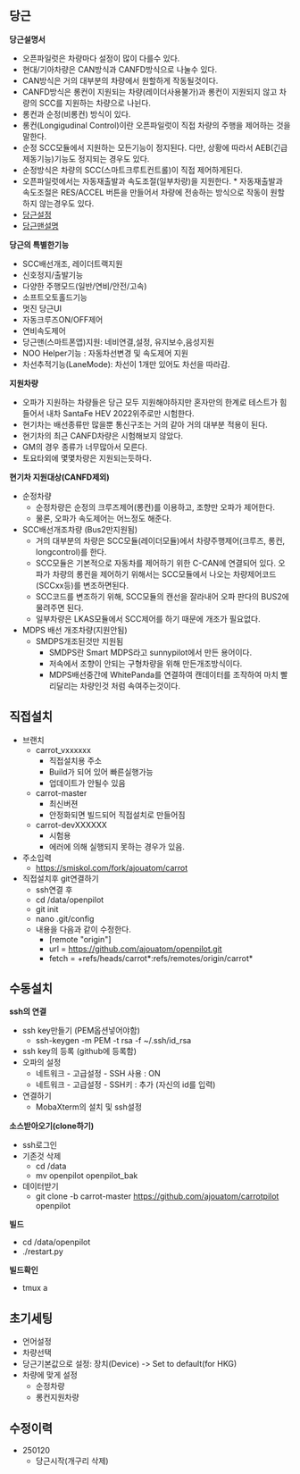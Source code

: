 당근
------

**당근설명서**
 * 오픈파일럿은 차량마다 설정이 많이 다를수 있다.
 * 현대/기아차량은 CAN방식과 CANFD방식으로 나눌수 있다.
  * CAN방식은 거의 대부분의 차량에서 원할하게 작동될것이다.
  * CANFD방식은 롱컨이 지원되는 차량(레이더사용불가)과 롱컨이 지원되지 않고 차량의 SCC를 지원하는 차량으로 나뉜다.
 * 롱컨과 순정(비롱컨) 방식이 있다.
  * 롱컨(Longigudinal Control)이란 오픈파일럿이 직접 차량의 주행을 제어하는 것을 말한다.
   * 순정 SCC모듈에서 지원하는 모든기능이 정지된다. 다만, 상황에 따라서 AEB(긴급제동기능)기능도 정지되는 경우도 있다.
  * 순정방식은 차량의 SCC(스마트크루트컨트롤)이 직접 제어하게된다.
   * 오픈파일럿에서는 자동재출발과 속도조절(일부차량)을 지원한다.
    * 자동재출발과 속도조절은 RES/ACCEL 버튼을 만들어서 차량에 전송하는 방식으로 작동이 원할하지 않는경우도 있다.
 * [당근설정](CARROT_SETTINGS.md)
 * [당근맨설명](CARROTMAN.md)

**당근의 특별한기능**
 * SCC배선개조, 레이더트랙지원
 * 신호정지/출발기능
 * 다양한 주행모드(일반/연비/안전/고속)
 * 소프트오토홀드기능
 * 멋진 당근UI
 * 자동크루즈ON/OFF제어
 * 연비속도제어
 * 당근맨(스마트폰앱)지원: 네비연결,설정, 유지보수,음성지원
 * NOO Helper기능 : 자동차선변경 및 속도제어 지원
 * 차선추적기능(LaneMode): 차선이 1개만 있어도 차선을 따라감.

**지원차량**
 * 오파가 지원하는 차량들은 당근 모두 지원해야하지만 혼자만의 한계로 테스트가 힘들어서 내차 SantaFe HEV 2022위주로만 시험한다.
 * 현기차는 배선종류만 많을뿐 통신구조는 거의 같아 거의 대부분 적용이 된다.
 * 현기차의 최근 CANFD차량은 시험해보지 않았다.
 * GM의 경우  종류가 너무많아서 모른다.
 * 토요타외에 몇몇차량은 지원되는듯하다.

**현기차 지원대상(CANFD제외)**
 * 순정차량
   * 순정차량은 순정의 크루즈제어(롱컨)를 이용하고, 조향만 오파가 제어한다.
   * 물론, 오파가 속도제어는 어느정도 해준다.
 * SCC배선개조차량 (Bus2만지원됨)
   * 거의 대부분의 차량은 SCC모듈(레이더모듈)에서 차량주행제어(크루즈, 롱컨, longcontrol)를 한다.
   * SCC모듈은 기본적으로 자동차를 제어하기 위한 C-CAN에 연결되어 있다. 오파가 차량의 롱컨을 제어하기 위해서는 SCC모듈에서 나오는 차량제어코드(SCCxx등)를 변조하면된다.
   * SCC코드를 변조하기 위해, SCC모듈의 캔선을 잘라내어 오파 판다의 BUS2에 물려주면 된다.
   * 일부차량은 LKAS모듈에서 SCC제어를 하기 때문에 개조가 필요없다.
 * MDPS 배선 개조차량(지원안됨)
   * SMDPS개조된것만 지원됨
     * SMDPS란 Smart MDPS라고 sunnypilot에서 만든 용어이다.
     * 저속에서 조향이 안되는 구형차량을 위해 만든개조방식이다.
     * MDPS배선중간에 WhitePanda를 연결하여 캔데이터를 조작하여 마치 빨리달리는 차량인것 처럼 속여주는것이다.

직접설치
------

 * 브랜치
   * carrot_vxxxxxx
     * 직접설치용 주소
     * Build가 되어 있어 빠른실행가능
     * 업데이트가 안될수 있음
   * carrot-master
     * 최신버젼
     * 안정화되면 빌드되어 직접설치로 만들어짐
   * carrot-devXXXXXX
     * 시험용
     * 에러에 의해 실행되지 못하는 경우가 있음.
 * 주소입력
   * https://smiskol.com/fork/ajouatom/carrot
 * 직접설치후 git연결하기
   * ssh연결 후
   * cd /data/openpilot
   * git init
   * nano .git/config
   * 내용을 다음과 같이 수정한다.
     * [remote "origin"]
     *  url = https://github.com/ajouatom/openpilot.git
     *  fetch = +refs/heads/carrot*:refs/remotes/origin/carrot*


수동설치
------

**ssh의 연결**
 * ssh key만들기 (PEM옵션넣어야함)
   * ssh-keygen -m PEM -t rsa -f ~/.ssh/id_rsa
 * ssh key의 등록 (github에 등록함)
 * 오파의 설정
   * 네트워크 - 고급설정 - SSH 사용 : ON
   * 네트워크 - 고급설정 - SSH키 : 추가  (자신의 id를 입력)
 * 연결하기
   * MobaXterm의 설치 및 ssh설정

**소스받아오기(clone하기)**
 * ssh로그인
 * 기존것 삭제
   * cd /data
   * mv openpilot openpilot_bak
 * 데이터받기
   * git clone -b carrot-master https://github.com/ajouatom/carrotpilot openpilot

**빌드**
 * cd /data/openpilot
 * ./restart.py

**빌드확인**
 * tmux a

초기세팅
------
 * 언어설정
 * 차량선택
 * 당근기본값으로 설정: 장치(Device) -> Set to default(for HKG)
 * 차량에 맞게 설정
   * 순정차량
   * 롱컨지원차량

수정이력
------
 * 250120
   * 당근시작(개구리 삭제)

